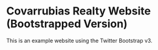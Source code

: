 # Covarrubias Realty Website (Bootstrapped Version)

This is an example website using the Twitter Bootstrap v3.